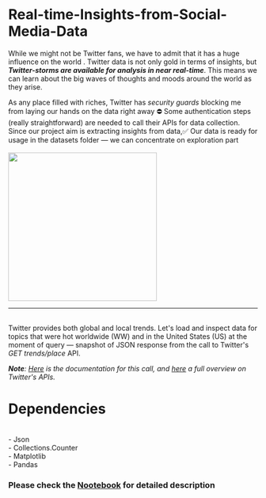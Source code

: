 # Real-time-Insights-from-Social-Media-Data
<p>While we might not be Twitter fans, we have to admit that it has a huge influence on the world . Twitter data is not only gold in terms of insights, but <strong><em>Twitter-storms are available for analysis in near real-time</em></strong>. This means we can learn about the big waves of thoughts and moods around the world as they arise. </p>
<p>As any place filled with riches, Twitter has <em>security guards</em> blocking me from laying our hands on the data right away ⛔️ Some  authentication steps (really straightforward) are needed to call their APIs for data collection. Since our project aim is extracting insights from data,✅ Our data is ready for usage in the datasets folder — we can concentrate on exploration part
<br>
<br>
<img src="https://assets.datacamp.com/production/project_760/img/tweets_influence.png" style="width: 300px">
<hr>
<br>Twitter provides both global and local trends. Let's load and inspect data for topics that were hot worldwide (WW) and in the United States (US) at the moment of query  — snapshot of JSON response from the call to Twitter's <i>GET trends/place</i> API.</p>
<p><i><b>Note</b>: <a href="https://developer.twitter.com/en/docs/trends/trends-for-location/api-reference/get-trends-place.html">Here</a> is the documentation for this call, and <a href="https://developer.twitter.com/en/docs/api-reference-index.html">here</a> a full overview on Twitter's APIs.</i></p>
<br<br>

# Dependencies
<br> - Json
<br> - Collections.Counter
<br> - Matplotlib
<br> - Pandas


### Please check the <a href='https://github.com/Mohamedsoliman828/Real-time-Insights-from-Social-Media-Data/blob/main/notebook.ipynb' >Nootebook</a> for detailed description
